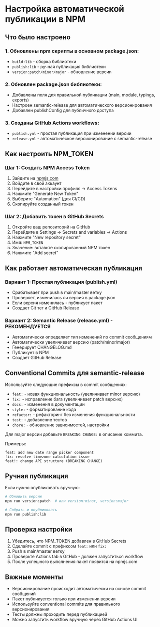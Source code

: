 # Настройка автоматической публикации в NPM

## Что было настроено

### 1. Обновлены npm скрипты в основном package.json:
- `build:lib` - сборка библиотеки
- `publish:lib` - ручная публикация библиотеки
- `version:patch/minor/major` - обновление версии

### 2. Обновлен package.json библиотеки:
- Добавлены поля для правильной публикации (main, module, typings, exports)
- Настроен semantic-release для автоматического версионирования
- Добавлен publishConfig для публичного доступа

### 3. Созданы GitHub Actions workflows:
- `publish.yml` - простая публикация при изменении версии
- `release.yml` - автоматическое версионирование с semantic-release

## Как настроить NPM_TOKEN

### Шаг 1: Создать NPM Access Token
1. Зайдите на [npmjs.com](https://www.npmjs.com/)
2. Войдите в свой аккаунт
3. Перейдите в настройки профиля → Access Tokens
4. Нажмите "Generate New Token"
5. Выберите "Automation" (для CI/CD)
6. Скопируйте созданный токен

### Шаг 2: Добавить токен в GitHub Secrets
1. Откройте ваш репозиторий на GitHub
2. Перейдите в Settings → Secrets and variables → Actions
3. Нажмите "New repository secret"
4. Имя: `NPM_TOKEN`
5. Значение: вставьте скопированный NPM токен
6. Нажмите "Add secret"

## Как работает автоматическая публикация

### Вариант 1: Простая публикация (publish.yml)
- Срабатывает при push в main/master ветку
- Проверяет, изменилась ли версия в package.json
- Если версия изменилась - публикует пакет
- Создает Git тег и GitHub Release

### Вариант 2: Semantic Release (release.yml) - РЕКОМЕНДУЕТСЯ
- Автоматически определяет тип изменений по commit сообщениям
- Автоматически увеличивает версию (patch/minor/major)
- Генерирует CHANGELOG.md
- Публикует в NPM
- Создает GitHub Release

## Conventional Commits для semantic-release

Используйте следующие префиксы в commit сообщениях:

- `feat:` - новая функциональность (увеличивает minor версию)
- `fix:` - исправление бага (увеличивает patch версию)
- `docs:` - изменения в документации
- `style:` - форматирование кода
- `refactor:` - рефакторинг без изменения функциональности
- `test:` - добавление тестов
- `chore:` - обновление зависимостей, настройки

Для major версии добавьте `BREAKING CHANGE:` в описание коммита.

Примеры:
```
feat: add new date range picker component
fix: resolve timezone calculation issue
feat!: change API structure (BREAKING CHANGE)
```

## Ручная публикация

Если нужно опубликовать вручную:

```bash
# Обновить версию
npm run version:patch  # или version:minor, version:major

# Собрать и опубликовать
npm run publish:lib
```

## Проверка настройки

1. Убедитесь, что NPM_TOKEN добавлен в GitHub Secrets
2. Сделайте commit с префиксом `feat:` или `fix:`
3. Push в main/master ветку
4. Проверьте Actions tab в GitHub - должен запуститься workflow
5. После успешного выполнения пакет появится на npmjs.com

## Важные моменты

- Версионирование происходит автоматически на основе commit сообщений
- Пакет публикуется только при изменении версии
- Используйте conventional commits для правильного версионирования
- Тесты должны проходить перед публикацией
- Можно запустить workflow вручную через GitHub Actions UI
